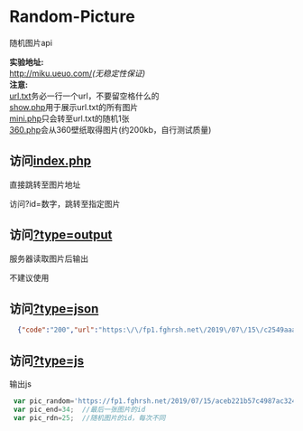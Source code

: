 # Random-Picture
随机图片api    

**实验地址:**  
<http://miku.ueuo.com/>*(无稳定性保证)*  
**注意:**  
[url.txt](http://miku.ueuo.com/url.txt)务必一行一个url，不要留空格什么的  
[show.php](http://miku.ueuo.com/show.php)用于展示url.txt的所有图片  
[mini.php](http://miku.ueuo.com/mini.php)只会转至url.txt的随机1张  
[360.php](http://miku.ueuo.com/360.php)会从360壁纸取得图片(约200kb，自行测试质量)  

## 访问[index.php](http://miku.ueuo.com/)

直接跳转至图片地址   

访问?id=数字，跳转至指定图片


## 访问[?type=output](http://miku.ueuo.com/?type=output)

服务器读取图片后输出   

不建议使用


## 访问[?type=json](http://miku.ueuo.com/?type=json)
```json  
  {"code":"200","url":"https:\/\/fp1.fghrsh.net\/2019\/07\/15\/c2549aaa63db078834ead6a92fe63b61.jpg","width":"1920","height":"1080","mime":"image\/jpeg","size":"821735"}
```

## 访问[?type=js](http://miku.ueuo.com?type=js)

输出js
```javascript
 var pic_random='https://fp1.fghrsh.net/2019/07/15/aceb221b57c4987ac324e10aeaf69ede.jpg';
 var pic_end=34;  //最后一张图片的id
 var pic_rdn=25;  //随机图片的id，每次不同
```
